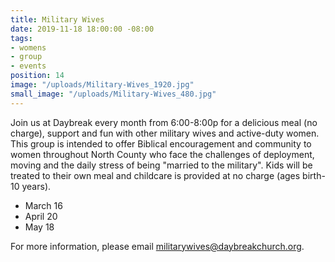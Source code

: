 ```yaml
---
title: Military Wives
date: 2019-11-18 18:00:00 -08:00
tags:
- womens
- group
- events
position: 14
image: "/uploads/Military-Wives_1920.jpg"
small_image: "/uploads/Military-Wives_480.jpg"
---
```


Join us at Daybreak every month from 6:00-8:00p for a delicious meal (no charge), support and fun with other military wives and active-duty women. This group is intended to offer Biblical encouragement and community to women throughout North County who face the challenges of deployment, moving and the daily stress of being "married to the military". Kids will be treated to their own meal and childcare is provided at no charge (ages birth-10 years).

* March 16
* April 20
* May 18


For more information, please email [militarywives@daybreakchurch.org](militarywives@daybreakchurch.org).